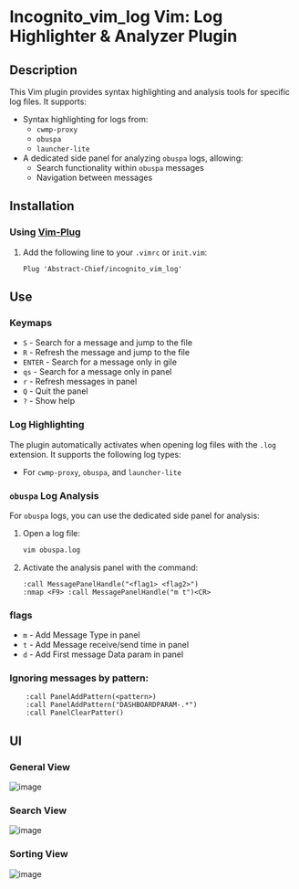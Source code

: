 # Incognito_vim_log Vim: Log Highlighter & Analyzer Plugin

## Description

This Vim plugin provides syntax highlighting and analysis tools for specific log files. It supports:

- Syntax highlighting for logs from:
  - `cwmp-proxy`
  - `obuspa`
  - `launcher-lite`
- A dedicated side panel for analyzing `obuspa` logs, allowing:
  - Search functionality within `obuspa` messages
  - Navigation between messages

## Installation

### Using [Vim-Plug](https://github.com/junegunn/vim-plug)

1. Add the following line to your `.vimrc` or `init.vim`:
    ```vim
    Plug 'Abstract-Chief/incognito_vim_log'
    ```
## Use
### Keymaps
   - `S` - Search for a message and jump to the file
   - `R` - Refresh the message and jump to the file
   - `ENTER` - Search for a message only in gile
   - `qs` - Search for a message only in panel
   - `r` - Refresh messages in panel
   - `Q` - Quit the panel
   - `?` - Show help

### Log Highlighting

The plugin automatically activates when opening log files with the `.log` extension. It supports the following log types:

- For `cwmp-proxy`, `obuspa`, and `launcher-lite`

### `obuspa` Log Analysis

For `obuspa` logs, you can use the dedicated side panel for analysis:

1. Open a log file:
    ```bash
    vim obuspa.log
    ```
2. Activate the analysis panel with the command:
    ```vim
    :call MessagePanelHandle("<flag1> <flag2>")
    :nmap <F9> :call MessagePanelHandle("m t")<CR>
    ```
### flags
   - `m` - Add Message Type in panel
   - `t` - Add Message receive/send time in panel
   - `d` - Add First message Data param in panel
### Ignoring messages by pattern:
```vim
    :call PanelAddPattern(<pattern>)
    :call PanelAddPattern("DASHBOARDPARAM-.*")
    :call PanelClearPatter()
```
## UI
### General View
![image](https://github.com/user-attachments/assets/0c7fb8d8-5e7c-4bf5-89fb-8ceaf0ecb3eb)
### Search View
![image](https://github.com/user-attachments/assets/d164a2c7-a08f-4062-8978-f3b1cc7a0650)
### Sorting View
![image](https://github.com/user-attachments/assets/d87bc687-b950-48eb-9bb3-2743e21ede25)


